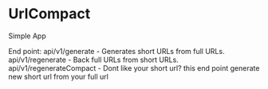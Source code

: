 # UrlCompact
Simple App

End point:
 api/v1/generate - Generates short URLs from full URLs.
 api/v1/regenerate - Back full URLs from short URLs.
 api/v1/regenerateCompact - Dont like your short url? this end point generate new short url from your full url
